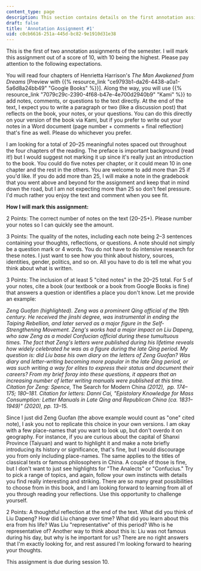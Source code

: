 ```yaml
---
content_type: page
description: This section contains details on the first annotation assignment.
draft: false
title: 'Annotation Assignment #1'
uid: c0cb6616-251a-445d-bc82-9e1910d31e38
---
```

This is the first of two annotation assignments of the semester. I will mark this assignment out of a score of 10, with 10 being the highest. Please pay attention to the following expectations.

You will read four chapters of Henrietta Harrison's *The Man Awakened from Dreams* \[Preview with {{% resource_link "ce9793b1-da26-4438-a0a1-5a6d8a24bb49" "Google Books" %}}\]. Along the way, you will use {{% resource_link "7079c29c-2390-4f68-b47e-4e700d2940b9" "Kami" %}} to add notes, comments, or questions to the text directly. At the end of the text, I expect you to write a paragraph or two (like a discussion post) that reflects on the book, your notes, or your questions. You can do this directly on your version of the book via Kami, but if you prefer to write out your notes in a Word document (page number + comments + final reflection) that's fine as well. Please do whichever you prefer. 

I am looking for a total of 20–25 meaningful notes spaced out throughout the four chapters of the reading. The preface is important background (read it!) but I would suggest not marking it up since it's really just an introduction to the book. You could do five notes per chapter, or it could mean 10 in one chapter and the rest in the others. You are welcome to add more than 25 if you'd like. If you do add more than 25, I will make a note in the gradebook that you went above and beyond for the assignment and keep that in mind down the road, but I am not expecting more than 25 so don't feel pressure. I'd much rather you enjoy the text and comment when you see fit. 

**How I will mark this assignment:**

2 Points: The correct number of notes on the text (20–25+). Please number your notes so I can quickly see the amount.

3 Points: The quality of the notes, including each note being 2–3 sentences containing your thoughts, reflections, or questions. A note should not simply be a question mark or 4 words. You do not have to do intensive research for these notes. I just want to see how you think about history, sources, identities, gender, politics, and so on. All you have to do is tell me what you think about what is written. 

3 Points: The inclusion of at least 5 "cited notes" in the 20–25 total. For 5 of your notes, cite a book (our textbook or a book from Google Books is fine) that answers a question or identifies a place you don't know. Let me provide an example: 

*Zeng Guofan (highlighted). Zeng was a prominent Qing official of the 19th century. He received the jinshi degree, was instrumental in ending the Taiping Rebellion, and later served as a major figure in the Self-Strengthening Movement. Zeng's works had a major impact on Liu Dapeng, who saw Zeng as a model Confucian official during these tumultuous times. The fact that Zeng's letters were published during his lifetime reveals how widely celebrated he was as a figure during the late Qing period. My question is: did Liu base his own diary on the letters of Zeng Guofan? Was diary and letter-writing becoming more popular in the late Qing period, or was such writing a way for elites to express their status and document their careers? From my brief foray into these questions, it appears that an increasing number of letter writing manuals were published at this time. Citation for Zeng: Spence,* The Search for Modern China *(2012),  pp. 174–175; 180–181. Citation for letters: Danni Cai, "Epistolary Knowledge for Mass Consumption: Letter Manuals in Late Qing and Republican China (ca. 1831–1949)" (2020), pp. 13–15.*

Since I just did Zeng Guofan (the above example would count as "one" cited note), I ask you not to replicate this choice in your own versions. I am okay with a few place-names that you want to look up, but don't overdo it on geography. For instance, if you are curious about the capital of Shanxi Province (Taiyuan) and want to highlight it and make a note briefly introducing its history or significance, that's fine, but I would discourage you from only including place-names. The same applies to the titles of classical texts or famous philosophers in China. A couple of those is fine, but I don't want to just see highlights for "The Analects" or "Confucius." Try to pick a range of topics, and again, follow your own instincts with details you find really interesting and striking. There are so many great possibilities to choose from in this book, and I am looking forward to learning from all of you through reading your reflections. Use this opportunity to challenge yourself. 

2 Points: A thoughtful reflection at the end of the text. What did you think of Liu Dapeng? How did Liu change over time? What did you learn about this era from his life? Was Liu "representative" of this period? Who is he representative of? Another way to think about this is: Liu was not famous during his day, but why is he important for us? There are no right answers that I'm exactly looking for, and rest assured I'm looking forward to hearing your thoughts. 

This assignment is due during session 10.